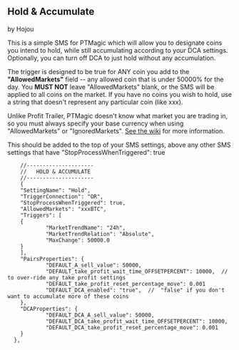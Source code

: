 ## Hold & Accumulate
by Hojou

This is a simple SMS for PTMagic which will allow you to designate coins you intend to hold, while still accumulating according to your DCA settings.  Optionally, you can turn off DCA to just hold without any accumulation.

The trigger is designed to be true for ANY coin you add to the **"AllowedMarkets"** field -- any allowed coin that is under 50000% for the day.  You **MUST NOT** leave "AllowedMarkets" blank, or the SMS will be applied to all coins on the market.  If you have no coins you wish to hold, use a string that doesn't represent any particular coin (like xxx).

Unlike Profit Trailer, PTMagic doesn't know what market you are trading in, so you must always specify your base currency when using "AllowedMarkets" or "IgnoredMarkets".  [See the wiki](https://github.com/PTMagicians/PTMagic/wiki/settings.analyzer#allowedmarkets) for more information.

This should be added to the top of your SMS settings, above any other SMS settings that have "StopProcessWhenTriggered": true 



        //---------------------
        //   HOLD & ACCUMULATE
        //---------------------
        {
        "SettingName": "Hold",
        "TriggerConnection": "OR",
        "StopProcessWhenTriggered": true,
        "AllowedMarkets": "xxxBTC",
        "Triggers": [
        {
                "MarketTrendName": "24h",
                "MarketTrendRelation": "Absolute",
                "MaxChange": 50000.0
        }
        ],
        "PairsProperties": {
                "DEFAULT_A_sell_value": 50000,
                "DEFAULT_take_profit_wait_time_OFFSETPERCENT": 10000,  // to over-ride any take profit settings
                "DEFAULT_take_profit_reset_percentage_move": 0.001
                "DEFAULT_DCA_enabled": "true",  //  "false" if you don't want to accumulate more of these coins
        },
        "DCAProperties": {
                "DEFAULT_DCA_A_sell_value": 50000,
                "DEFAULT_DCA_take_profit_wait_time_OFFSETPERCENT": 10000,
                "DEFAULT_DCA_take_profit_reset_percentage_move": 0.001
        }
      },
